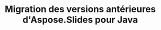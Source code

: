 ---
title: Migration des versions antérieures d'Aspose.Slides pour Java
type: docs
weight: 320
url: /java/migration-from-earlier-versions-of-aspose-slides-for-java/
---